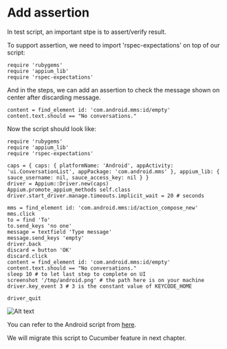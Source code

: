 # Add assertion

In test script, an important stpe is to assert/verify result.

To support assertion, we need to import 'rspec-expectations' on top of our script:

<pre><code>require 'rubygems'
require 'appium_lib'
require 'rspec-expectations'
</code></pre>

And in the steps, we can add an assertion to check the message shown on center after discarding message.

<pre><code>content = find_element id: 'com.android.mms:id/empty'
content.text.should == "No conversations."
</code></pre>

Now the script should look like:

<pre><code>require 'rubygems'
require 'appium_lib'
require 'rspec-expectations'

caps = { caps: { platformName: 'Android', appActivity: 'ui.ConversationList', appPackage: 'com.android.mms' }, appium_lib: { sauce_username: nil, sauce_access_key: nil } }
driver = Appium::Driver.new(caps)
Appium.promote_appium_methods self.class
driver.start_driver.manage.timeouts.implicit_wait = 20 # seconds

mms = find_element id: 'com.android.mms:id/action_compose_new'
mms.click
to = find 'To'
to.send_keys 'no one'
message = textfield 'Type message'
message.send_keys 'empty'
driver.back
discard = button 'OK'
discard.click
content = find_element id: 'com.android.mms:id/empty'
content.text.should == "No conversations."
sleep 10 # to let last step to complete on UI
screenshot '/tmp/android.png' # the path here is on your machine
driver.key_event 3 # 3 is the constant value of KEYCODE_HOME

driver_quit
</code></pre>

![Alt text](https://raw.githubusercontent.com/hy1984427/appium/master/images/android_script_assertion_script.png "android.rb")

You can refer to the Android script from [here](https://github.com/hy1984427/appium/blob/master/scripts/android.rb).

We will migrate this script to Cucumber feature in next chapter.
